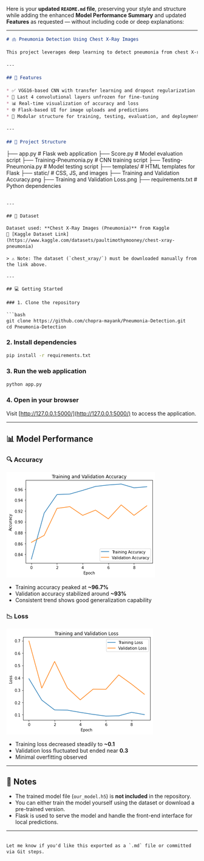 Here is your **updated `README.md` file**, preserving your style and structure while adding the enhanced **Model Performance Summary** and updated **Features** as requested — without including code or deep explanations:

---

```markdown
# 🫁 Pneumonia Detection Using Chest X-Ray Images

This project leverages deep learning to detect pneumonia from chest X-ray images. It features a Convolutional Neural Network (CNN), a Flask web app for real-time predictions, and visualizations to track model performance.

---

## 🚀 Features

* ✅ VGG16-based CNN with transfer learning and dropout regularization
* 🔄 Last 4 convolutional layers unfrozen for fine-tuning
* 📊 Real-time visualization of accuracy and loss
* 🌐 Flask-based UI for image uploads and predictions
* 🧩 Modular structure for training, testing, evaluation, and deployment

---

## 📁 Project Structure

```

├── app.py                           # Flask web application
├── Score.py                         # Model evaluation script
├── Training-Pneumonia.py            # CNN training script
├── Testing-Pneumonia.py             # Model testing script
├── templates/                       # HTML templates for Flask
├── static/                          # CSS, JS, and images
├── Training and Validation Accuracy.png
├── Training and Validation Loss.png
├── requirements.txt                 # Python dependencies

````

---

## 🧠 Dataset

Dataset used: **Chest X-Ray Images (Pneumonia)** from Kaggle  
🔗 [Kaggle Dataset Link](https://www.kaggle.com/datasets/paultimothymooney/chest-xray-pneumonia)

> ⚠️ Note: The dataset (`chest_xray/`) must be downloaded manually from the link above.

---

## 💻 Getting Started

### 1. Clone the repository

```bash
git clone https://github.com/chopra-mayank/Pneumonia-Detection.git
cd Pneumonia-Detection
````

### 2. Install dependencies

```bash
pip install -r requirements.txt
```

### 3. Run the web application

```bash
python app.py
```

### 4. Open in your browser

Visit [http://127.0.0.1:5000/](http://127.0.0.1:5000/) to access the application.

---

## 📊 Model Performance

### 🔍 Accuracy

![Accuracy](Training%20and%20Validation%20Accuracy.png)

* Training accuracy peaked at **\~96.7%**
* Validation accuracy stabilized around **\~93%**
* Consistent trend shows good generalization capability

### 📉 Loss

![Loss](Training%20and%20Validation%20Loss.png)

* Training loss decreased steadily to **\~0.1**
* Validation loss fluctuated but ended near **0.3**
* Minimal overfitting observed

---

## 📌 Notes

* The trained model file (`our_model.h5`) is **not included** in the repository.
* You can either train the model yourself using the dataset or download a pre-trained version.
* Flask is used to serve the model and handle the front-end interface for local predictions.

---

```

Let me know if you'd like this exported as a `.md` file or committed via Git steps.
```
